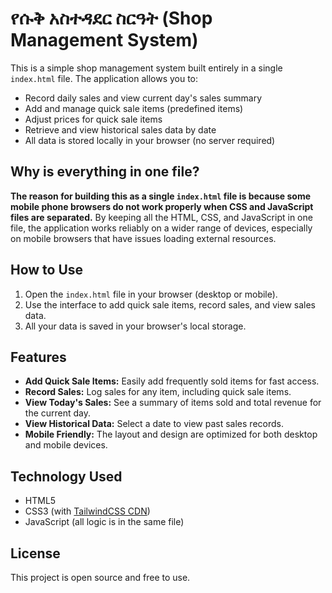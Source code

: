 # የሱቅ አስተዳደር ስርዓት (Shop Management System)

This is a simple shop management system built entirely in a single `index.html` file. The application allows you to:

- Record daily sales and view current day's sales summary
- Add and manage quick sale items (predefined items)
- Adjust prices for quick sale items
- Retrieve and view historical sales data by date
- All data is stored locally in your browser (no server required)

## Why is everything in one file?

**The reason for building this as a single `index.html` file is because some mobile phone browsers do not work properly when CSS and JavaScript files are separated.** By keeping all the HTML, CSS, and JavaScript in one file, the application works reliably on a wider range of devices, especially on mobile browsers that have issues loading external resources.

## How to Use

1. Open the `index.html` file in your browser (desktop or mobile).
2. Use the interface to add quick sale items, record sales, and view sales data.
3. All your data is saved in your browser's local storage.

## Features

- **Add Quick Sale Items:** Easily add frequently sold items for fast access.
- **Record Sales:** Log sales for any item, including quick sale items.
- **View Today's Sales:** See a summary of items sold and total revenue for the current day.
- **View Historical Data:** Select a date to view past sales records.
- **Mobile Friendly:** The layout and design are optimized for both desktop and mobile devices.

## Technology Used

- HTML5
- CSS3 (with [TailwindCSS CDN](https://cdn.jsdelivr.net/npm/tailwindcss@2.2.19/dist/tailwind.min.css))
- JavaScript (all logic is in the same file)

## License

This project is open source and free to use.

